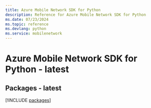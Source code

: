 ```yaml
---
title: Azure Mobile Network SDK for Python
description: Reference for Azure Mobile Network SDK for Python
ms.date: 07/23/2024
ms.topic: reference
ms.devlang: python
ms.service: mobilenetwork
---
```

# Azure Mobile Network SDK for Python - latest
## Packages - latest
[!INCLUDE [packages](mobile-network-index.md)]